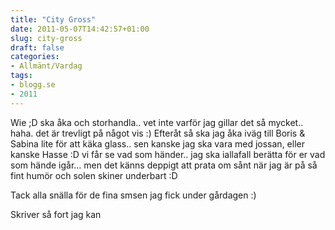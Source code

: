 ```yaml
---
title: "City Gross"
date: 2011-05-07T14:42:57+01:00
slug: city-gross
draft: false
categories:
- Allmänt/Vardag
tags:
- blogg.se
- 2011
---
```

Wie ;D ska åka och storhandla.. vet inte varför jag gillar det så mycket.. haha. det är trevligt på något vis :) Efteråt så ska jag åka iväg till Boris & Sabina lite för att käka glass.. sen kanske jag ska vara med jossan, eller kanske Hasse :D vi får se vad som händer.. jag ska iallafall berätta för er vad som hände igår... men det känns deppigt att prata om sånt när jag är på så fint humör och solen skiner underbart :D  
  
Tack alla snälla för de fina smsen jag fick under gårdagen :)  
  
Skriver så fort jag kan
